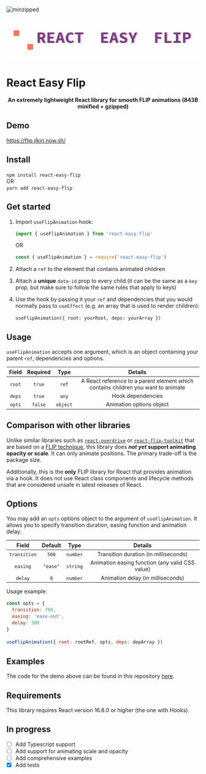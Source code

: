 ![minzipped](https://badgen.net/bundlephobia/minzip/react-easy-flip)

<p align="center">
  <img src="./assets/logo.gif" width='500px' alt='react-easy-flip animation logo' />
</p>

# React Easy Flip

<center><b>An extremely lightweight React library for smooth FLIP animations (843B minified + gzipped)</b></center>

## Demo

https://flip.jlkiri.now.sh/

## Install

`npm install react-easy-flip`  
OR  
`yarn add react-easy-flip`

## Get started

1. Import `useFlipAnimation` hook:

   ```javascript
   import { useFlipAnimation } from 'react-easy-flip'
   ```

   OR

   ```javascript
   const { useFlipAnimation } = require('react-easy-flip')
   ```

2. Attach a `ref` to the element that contains animated children
3. Attach a **unique** `data-id` prop to every child (it can be the same as a `key` prop, but make sure to follow the same rules that apply to keys)
4. Use the hook by passing it your `ref` and dependencies that you would normally pass to `useEffect` (e.g. an array that is used to render children):

   `useFlipAnimation({ root: yourRoot, deps: yourArray })`

## Usage

`useFlipAnimation` accepts one argument, which is an object containing your parent `ref`, dependencies and options.

| Field  | Required |   Type   |                                      Details                                      |
| :----: | :------: | :------: | :-------------------------------------------------------------------------------: |
| `root` |  `true`  |  `ref`   | A React reference to a parent element which contains children you want to animate |
| `deps` |  `true`  |  `any`   |                                 Hook dependencies                                 |
| `opts` | `false`  | `object` |                             Animation options object                              |

## Comparison with other libraries

Unlike similar libraries such as [`react-overdrive`](https://github.com/berzniz/react-overdrive) or [`react-flip-toolkit`](https://github.com/aholachek/react-flip-toolkit) that are based on a [FLIP technique](https://aerotwist.com/blog/flip-your-animations/), this library does **_not yet_ support animating opacity or scale**. It can only animate positions. The primary trade-off is the package size.

Additionally, this is the **only** FLIP library for React that provides animation via a hook. It does not use React class components and lifecycle methods that are considered unsafe in latest releases of React.

## Options

You may add an `opts` options object to the argument of `useFlipAnimation`. It allows you to specify transition duration, easing function and animation delay:

|    Field     | Default  |   Type   |                     Details                     |
| :----------: | :------: | :------: | :---------------------------------------------: |
| `transition` |  `500`   | `number` |      Transition duration (in milliseconds)      |
|   `easing`   | `"ease"` | `string` | Animation easing function (any valid CSS value) |
|   `delay`    |   `0`    | `number` |        Animation delay (in milliseconds)        |

Usage example:

```javascript
const opts = {
  transition: 700,
  easing: 'ease-out',
  delay: 300
}

useFlipAnimation({ root: rootRef, opts, deps: depArray })
```

## Examples

The code for the demo above can be found in this repository [here](https://github.com/jlkiri/react-easy-flip/tree/master/demo).

## Requirements

This library requires React version 16.8.0 or higher (the one with Hooks).

## In progress

- [ ] Add Typescript support
- [ ] Add support for animating scale and opacity
- [ ] Add comprehensive examples
- [x] Add tests
